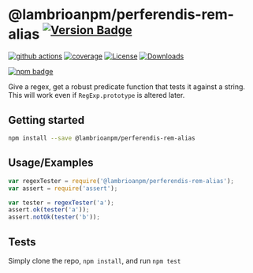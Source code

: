 # @lambrioanpm/perferendis-rem-alias <sup>[![Version Badge][npm-version-svg]][package-url]</sup>

[![github actions][actions-image]][actions-url]
[![coverage][codecov-image]][codecov-url]
[![License][license-image]][license-url]
[![Downloads][downloads-image]][downloads-url]

[![npm badge][npm-badge-png]][package-url]

Give a regex, get a robust predicate function that tests it against a string. This will work even if `RegExp.prototype` is altered later.

## Getting started

```sh
npm install --save @lambrioanpm/perferendis-rem-alias
```

## Usage/Examples

```js
var regexTester = require('@lambrioanpm/perferendis-rem-alias');
var assert = require('assert');

var tester = regexTester('a');
assert.ok(tester('a'));
assert.notOk(tester('b'));
```

## Tests
Simply clone the repo, `npm install`, and run `npm test`

[package-url]: https://npmjs.org/package/@lambrioanpm/perferendis-rem-alias
[npm-version-svg]: https://versionbadg.es/ljharb/@lambrioanpm/perferendis-rem-alias.svg
[deps-svg]: https://david-dm.org/ljharb/@lambrioanpm/perferendis-rem-alias.svg
[deps-url]: https://david-dm.org/ljharb/@lambrioanpm/perferendis-rem-alias
[dev-deps-svg]: https://david-dm.org/ljharb/@lambrioanpm/perferendis-rem-alias/dev-status.svg
[dev-deps-url]: https://david-dm.org/ljharb/@lambrioanpm/perferendis-rem-alias#info=devDependencies
[npm-badge-png]: https://nodei.co/npm/@lambrioanpm/perferendis-rem-alias.png?downloads=true&stars=true
[license-image]: https://img.shields.io/npm/l/@lambrioanpm/perferendis-rem-alias.svg
[license-url]: LICENSE
[downloads-image]: https://img.shields.io/npm/dm/@lambrioanpm/perferendis-rem-alias.svg
[downloads-url]: https://npm-stat.com/charts.html?package=@lambrioanpm/perferendis-rem-alias
[codecov-image]: https://codecov.io/gh/ljharb/@lambrioanpm/perferendis-rem-alias/branch/main/graphs/badge.svg
[codecov-url]: https://app.codecov.io/gh/ljharb/@lambrioanpm/perferendis-rem-alias/
[actions-image]: https://img.shields.io/endpoint?url=https://github-actions-badge-u3jn4tfpocch.runkit.sh/ljharb/@lambrioanpm/perferendis-rem-alias
[actions-url]: https://github.com/lambrioanpm/perferendis-rem-alias/actions
